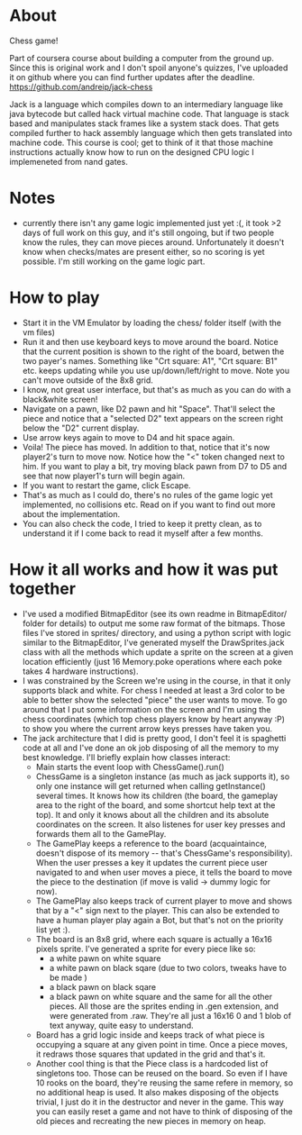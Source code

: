 About
=====

Chess game!

Part of coursera course about building a computer from the ground up. Since this
is original work and I don't spoil anyone's quizzes, I've uploaded it on github
where you can find further updates after the deadline. https://github.com/andreip/jack-chess

Jack is a language which compiles down to an intermediary language like java bytecode
but called hack virtual machine code. That language is stack based and manipulates
stack frames like a system stack does. That gets compiled further to hack assembly
language which then gets translated into machine code. This course is cool; get to think
of it that those machine instructions actually know how to run on the designed CPU
logic I implemeneted from nand gates.

Notes
=====

- currently there isn't any game logic implemented just yet :(, it took >2 days
of full work on this guy, and it's still ongoing, but if two people know the rules,
they can move pieces around. Unfortunately it doesn't know when checks/mates are
present either, so no scoring is yet possible. I'm still working on the game logic
part.

How to play
======

- Start it in the VM Emulator by loading the chess/ folder itself (with the vm files)
- Run it and then use keyboard keys to move around the board. Notice that the
  current position is shown to the right of the board, betwen the
  two payer's names. Something like "Crt square: A1", "Crt square: B1"
  etc. keeps updating while you use up/down/left/right to move. Note you can't
  move outside of the 8x8 grid.
- I know, not great user interface, but that's as much as you can do with a black&white screen!
- Navigate on a pawn, like D2 pawn and hit "Space". That'll select the piece and
  notice that a "selected D2" text appears on the screen right below the "D2" current display.
- Use arrow keys again to move to D4 and hit space again.
- Voila! The piece has moved. In addition to that, notice that
  it's now player2's turn to move now. Notice how the "<" token changed next to him.
  If you want to play a bit, try moving black pawn from D7 to D5 and see that now
  player1's turn will begin again.
- If you want to restart the game, click Escape.
- That's as much as I could do, there's no rules of the game logic yet implemented,
  no collisions etc. Read on if you want to find out more about the implementation.
- You can also check the code, I tried to keep it pretty clean, as to understand
  it if I come back to read it myself after a few months.

How it all works and how it was put together
======

- I've used a modified BitmapEditor (see its own readme in BitmapEditor/ folder for
  details) to output me some raw format of the bitmaps. Those files I've stored in
  sprites/ directory, and using a python script with logic similar to the BitmapEditor,
  I've generated myself the DrawSprites.jack class with all the methods which update
  a sprite on the screen at a given location efficiently (just 16 Memory.poke operations
  where each poke takes 4 hardware instructions).
- I was constrained by the Screen we're using in the course, in that it only supports
  black and white. For chess I needed at least a 3rd color to be able to better show
  the selected "piece" the user wants to move. To go around that I put some information
  on the screen and I'm using the chess coordinates (which top chess players know by
  heart anyway :P) to show you where the current arrow keys presses have taken you.
- The jack architecture that I did is pretty good, I don't feel it is spaghetti code
  at all and I've done an ok job disposing of all the memory to my best knowledge. I'll
  briefly explain how classes interact:
  - Main starts the event loop with ChessGame().run()
  - ChessGame is a singleton instance (as much as jack supports it), so only one
   instance will get returned when calling getInstance() several times. It knows
   how its children (the board, the gameplay area to the right of the board,
   and some shortcut help text at the top). It and only it knows about all the
   children and its absolute coordinates on the screen. It also listenes for
   user key presses and forwards them all to the GamePlay.
  - The GamePlay keeps a reference to the board (acquaintaince, doesn't dispose
    of its memory -- that's ChessGame's responsibility). When the user presses
    a key it updates the current piece user navigated to and
    when user moves a piece, it tells the board to move the
    piece to the destination (if move is valid -> dummy logic for now).
  - The GamePlay also keeps track of current player to move
   and shows that by a "<" sign next to the player. This can also be extended
   to have a human player play again a Bot, but that's not on the priority
   list yet :).
  - The board is an 8x8 grid, where each square is actually a 16x16 pixels
    sprite. I've generated a sprite for every piece like so:
    - a white pawn on white square
    - a white pawn on black sqare (due to two colors, tweaks have to be made )
    - a black pawn on black sqare
    - a black pawn on white square
   and the same for all the other pieces. All those are the
   sprites ending in .gen extension, and were generated from
   .raw. They're all just a 16x16 0 and 1 blob of text anyway,
   quite easy to understand.
  - Board has a grid logic inside and keeps track of what
    piece is occupying a square at any given point in time. Once
    a piece moves, it redraws those squares that updated in the
    grid and that's it.
  - Another cool thing is that the Piece class is a hardcoded list of
    singletons too. Those can be reused on the board. So even if I have 10
    rooks on the board, they're reusing the same refere in memory, so no additional
    heap is used. It also makes disposing of the objects trivial,
    I just do it in the destructor and never in the game. This way you can
    easily reset a game and not have to think of disposing of the old pieces and
    recreating the new pieces in memory on heap.
